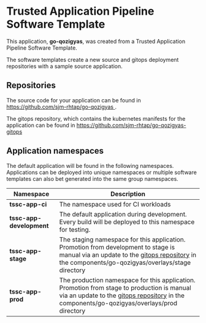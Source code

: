 # Trusted Application Pipeline Software Template

This application, **go-qozigyas**, was created from a Trusted Application Pipeline Software Template.

The software templates create a new source and gitops deployment repositories with a sample source application. 

## Repositories

The source code for your application can be found in [https://github.com/sjm-rhtap/go-qozigyas ](https://github.com/sjm-rhtap/go-qozigyas ).
 
The gitops repository, which contains the kubernetes manifests for the application can be found in 
[https://github.com/sjm-rhtap/go-qozigyas-gitops ](https://github.com/sjm-rhtap/go-qozigyas-gitops ) 

## Application namespaces 

The default application will be found in the following namespaces. Applications can be deployed into unique namespaces or multiple software templates can also bet generated into the same group namespaces.  

|  Namespace   |  Description   |  
| -------- | -------- |
| **tssc-app-ci** | The namespace used for CI workloads |
| **tssc-app-development** | The default application during development. Every build will be deployed to this namespace for testing. |
| **tssc-app-stage** | The staging namespace for this application. Promotion from development to stage is manual via an update to the [gitops repository](https://github.com/sjm-rhtap/go-qozigyas-gitops ) in the components/go-qozigyas/overlays/stage directory |
| **tssc-app-prod** | The production namespace for this application. Promotion from stage to production is manual via an update to the [gitops repository](https://github.com/sjm-rhtap/go-qozigyas-gitops ) in the components/go-qozigyas/overlays/prod directory |
